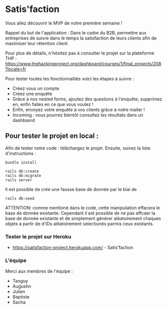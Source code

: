 # Satis'faction

Vous allez découvrir le MVP de notre première semaine ! 

Rappel du but de l'application : 
Dans le cadre du B2B, permettre aux entreprises de suivre dans le temps la satisfaction de leurs clients afin de maximiser leur rétention client.

Pour plus de détails, n'hésitez pas à consulter le projet sur la plateforme THP : https://www.thehackingproject.org/dashboard/courses/1/final_projects/208?locale=fr

Pour tester toutes les fonctionnalités voici les étapes à suivre : 
- Créez vous un compte 
- Créez une enquête 
- Grâce à nos nested forms, ajoutez des questions à l'enquête, supprimez en, enfin faites en ce que vous voulez !
- Enfin, envoyez votre enquête à vos clients grâce à notre mailer ! 
- Incoming : vous pourrez bientôt consultez les résultats dans un dashbaord



## Pour tester le projet en local : 

Afin de tester notre code : téléchargez le projet.
Ensuite, suivez la liste d'instructions : 
```
bundle install
```

```
rails db:create
rails db:migrate
rails server
```

Il est possible de crée une fausse base de donnée par le biai de 

```
rails db:seed
```
ATTENTION: comme mentioné dans le code, cette manipulation effacera le base de donnée existante. Cependant il est possible de ne pas effcaer la base de donnée existante et de simplement générer aléatoirement chaques objets a partir de d'IDs aléatoirement selectionés parmis ceux existants.



### Tester le projet sur Heroku 

* https://satisfaction-project.herokuapp.com/ - Satis'faction



### L'équipe

Merci aux membres de l'équipe :
* Tanguy
* Augustin
* Julien
* Baptiste
* Sacha

